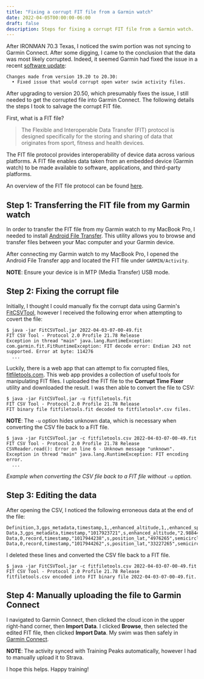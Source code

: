 ```yaml
---
title: "Fixing a corrupt FIT file from a Garmin watch"
date: 2022-04-05T00:00:00-06:00
draft: false
description: Steps for fixing a corrupt FIT file from a Garmin watch.
---
```


After IRONMAN 70.3 Texas, I noticed the swim portion was not syncing to Garmin Connect. After some digging, I came to the conclusion that the data was most likely corrupted. Indeed, it seemed Garmin had fixed the issue in a recent [software update](https://www8.garmin.com/support/download_details.jsp?id=15159):

```
Changes made from version 19.20 to 20.30:
  • Fixed issue that would corrupt open water swim activity files.
```

After upgrading to version 20.50, which presumably fixes the issue, I still needed to get the corrupted file into Garmin Connect. The following details the steps I took to salvage the corrupt FIT file.

First, what is a FIT file?

>The Flexible and Interoperable Data Transfer (FIT) protocol is designed specifically for the storing and sharing of data that originates from sport, fitness and health devices.

The FIT file protocol provides interoperability of device data across various platforms. A FIT file enables data taken from an embedded device (Garmin watch) to be made available to software, applications, and third-party platforms.

An overview of the FIT file protocol can be found [here](https://developer.garmin.com/fit/overview).

## Step 1: Transferring the FIT file from my Garmin watch

In order to transfer the FIT file from my Garmin watch to my MacBook Pro, I needed to install [Android File Transfer](https://www.android.com/filetransfer). This utility allows you to browse and transfer files between your Mac computer and your Garmin device.

After connecting my Garmin watch to my MacBook Pro, I opened the Android File Transfer app and located the FIT file under `GARMIN/Activity`.

**NOTE**: Ensure your device is in MTP (Media Transfer) USB mode.

## Step 2: Fixing the corrupt file

Initially, I thought I could manually fix the corrupt data using Garmin's [FitCSVTool](https://developer.garmin.com/fit/fitcsvtool), however I received the following error when attempting to covert the file:

```
$ java -jar FitCSVTool.jar 2022-04-03-07-00-49.fit
FIT CSV Tool - Protocol 2.0 Profile 21.78 Release
Exception in thread "main" java.lang.RuntimeException: com.garmin.fit.FitRuntimeException: FIT decode error: Endian 243 not supported. Error at byte: 114276
  ...
```

Luckily, there is a web app that can attempt to fix corrupted files, [fitfiletools.com](https://www.fitfiletools.com). This web app provides a collection of useful tools for manipulating FIT files. I uploaded the FIT file to the **Corrupt Time Fixer** utility and downloaded the result. I was then able to convert the file to CSV:

```
$ java -jar FitCSVTool.jar -u fitfiletools.fit
FIT CSV Tool - Protocol 2.0 Profile 21.78 Release
FIT binary file fitfiletools.fit decoded to fitfiletools*.csv files.
```

**NOTE**: The `-u` option hides unknown data, which is necessary when converting the CSV file back to a FIT file.

```
$ java -jar FitCSVTool.jar -c fitfiletools.csv 2022-04-03-07-00-49.fit
FIT CSV Tool - Protocol 2.0 Profile 21.78 Release
CSVReader.read(): Error on line 6 - Unknown message "unknown".
Exception in thread "main" java.lang.RuntimeException: FIT encoding error.
  ...
```
*Example when converting the CSV file back to a FIT file without `-u` option.*

## Step 3: Editing the data

After opening the CSV, I noticed the following erroneous data at the end of the file:

```
Definition,3,gps_metadata,timestamp,1,,enhanced_altitude,1,,enhanced_speed,1,,,,,,,,,,,,,,,,,,,,,,,,,,,,,,,,,,,,,,,,,,,,,,,,,,,,,,,,,,,,,,,,,,,,,,,,,,,,,,,,,,,,,,,,,,,,,,,,,,,,,,,,,,,,,,,,,,,,,,,,,,,,,,,,,,,,,,,,,,,,,,,,,,,,,,,,,,,,,,,,,,,,,,,,,,,,,,,,,,,,,,,,,,,,,,,,,,,,,,,,,,,,,,,,,,,,,,,,,,,,,,,,,,,,,,,,,,,,,,,,,,,,,,,,,,,,,,,,,,,,,,,,,,,,,
Data,3,gps_metadata,timestamp,"1017923721",s,enhanced_altitude,"2.988443896E8",m,enhanced_speed,"1113.864",m/s,,,,,,,,,,,,,,,,,,,,,,,,,,,,,,,,,,,,,,,,,,,,,,,,,,,,,,,,,,,,,,,,,,,,,,,,,,,,,,,,,,,,,,,,,,,,,,,,,,,,,,,,,,,,,,,,,,,,,,,,,,,,,,,,,,,,,,,,,,,,,,,,,,,,,,,,,,,,,,,,,,,,,,,,,,,,,,,,,,,,,,,,,,,,,,,,,,,,,,,,,,,,,,,,,,,,,,,,,,,,,,,,,,,,,,,,,,,,,,,,,,,,,,,,,,,,,,,,,,,,,,,,,,,,
Data,0,record,timestamp,"1017944238",s,position_lat,"4976265",semicircles,position_long,"33588224",semicircles,distance,"1679052.86",m,enhanced_speed,"4984.076",m/s,unknown,"33792",,heart_rate,"0",bpm,cadence,"5",rpm,temperature,"-3",C,cycles,"4",cycles,fractional_cadence,"1.046875",rpm,unknown,"9",,unknown,"4",,total_cycles,"1284|1284",cycles,,,,,,,,,,,,,,,,,,,,,,,,,,,,,,,,,,,,,,,,,,,,,,,,,,,,,,,,,,,,,,,,,,,,,,,,,,,,,,,,,,,,,,,,,,,,,,,,,,,,,,,,,,,,,,,,,,,,,,,,,,,,,,,,,,,,,,,,,,,,,,,,,,,,,,,,,,,,,,,,,,,,,,,,,,,,,,,,,,,,,,,,,,,,,,,,,,,,,,,,,,,,,,,,,,,,,,,,,,,,,,,,,,,,,,,,,,,
Data,0,record,timestamp,"1017944262",s,position_lat,"33227265",semicircles,position_long,"861801485",semicircles,distance,"155.32",m,enhanced_speed,"1117784.396",m/s,unknown,"118",,heart_rate,"11",bpm,cadence,"118",rpm,temperature,"117",C,cycles,"115",cycles,fractional_cadence,"0.890625",rpm,unknown,"114",,unknown,"112",,total_cycles,"1395|1395",cycles,,,,,,,,,,,,,,,,,,,,,,,,,,,,,,,,,,,,,,,,,,,,,,,,,,,,,,,,,,,,,,,,,,,,,,,,,,,,,,,,,,,,,,,,,,,,,,,,,,,,,,,,,,,,,,,,,,,,,,,,,,,,,,,,,,,,,,,,,,,,,,,,,,,,,,,,,,,,,,,,,,,,,,,,,,,,,,,,,,,,,,,,,,,,,,,,,,,,,,,,,,,,,,,,,,,,,,,,,,,,,,,,,,,,,,,,,,,
```

I deleted these lines and converted the CSV file back to a FIT file.

```
$ java -jar FitCSVTool.jar -c fitfiletools.csv 2022-04-03-07-00-49.fit
FIT CSV Tool - Protocol 2.0 Profile 21.78 Release
fitfiletools.csv encoded into FIT binary file 2022-04-03-07-00-49.fit.
```

## Step 4: Manually uploading the file to Garmin Connect

I navigated to Garmin Connect, then clicked the cloud icon in the upper right-hand corner, then **Import Data**. I clicked **Browse**, then selected the edited FIT file, then clicked **Import Data**. My swim was then safely in [Garmin Connect](https://connect.garmin.com/modern/activity/8587222233).

**NOTE**: The activity synced with Training Peaks automatically, however I had to manually upload it to Strava.

I hope this helps. Happy training!
